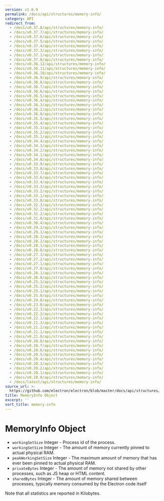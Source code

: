 ```yaml
---
version: v1.6.9
permalink: /docs/api/structures/memory-info/
category: API
redirect_from:
  - /docs/v0.37.8/api/structures/memory-info/
  - /docs/v0.37.7/api/structures/memory-info/
  - /docs/v0.37.6/api/structures/memory-info/
  - /docs/v0.37.5/api/structures/memory-info/
  - /docs/v0.37.4/api/structures/memory-info/
  - /docs/v0.37.3/api/structures/memory-info/
  - /docs/v0.37.1/api/structures/memory-info/
  - /docs/v0.37.0/api/structures/memory-info/
  - /docs/v0.36.12/api/structures/memory-info/
  - /docs/v0.36.11/api/structures/memory-info/
  - /docs/v0.36.10/api/structures/memory-info/
  - /docs/v0.36.9/api/structures/memory-info/
  - /docs/v0.36.8/api/structures/memory-info/
  - /docs/v0.36.7/api/structures/memory-info/
  - /docs/v0.36.6/api/structures/memory-info/
  - /docs/v0.36.5/api/structures/memory-info/
  - /docs/v0.36.4/api/structures/memory-info/
  - /docs/v0.36.3/api/structures/memory-info/
  - /docs/v0.36.2/api/structures/memory-info/
  - /docs/v0.36.0/api/structures/memory-info/
  - /docs/v0.35.5/api/structures/memory-info/
  - /docs/v0.35.4/api/structures/memory-info/
  - /docs/v0.35.3/api/structures/memory-info/
  - /docs/v0.35.2/api/structures/memory-info/
  - /docs/v0.35.1/api/structures/memory-info/
  - /docs/v0.34.4/api/structures/memory-info/
  - /docs/v0.34.3/api/structures/memory-info/
  - /docs/v0.34.2/api/structures/memory-info/
  - /docs/v0.34.1/api/structures/memory-info/
  - /docs/v0.34.0/api/structures/memory-info/
  - /docs/v0.33.9/api/structures/memory-info/
  - /docs/v0.33.8/api/structures/memory-info/
  - /docs/v0.33.7/api/structures/memory-info/
  - /docs/v0.33.6/api/structures/memory-info/
  - /docs/v0.33.4/api/structures/memory-info/
  - /docs/v0.33.3/api/structures/memory-info/
  - /docs/v0.33.2/api/structures/memory-info/
  - /docs/v0.33.1/api/structures/memory-info/
  - /docs/v0.33.0/api/structures/memory-info/
  - /docs/v0.32.3/api/structures/memory-info/
  - /docs/v0.32.2/api/structures/memory-info/
  - /docs/v0.31.2/api/structures/memory-info/
  - /docs/v0.31.0/api/structures/memory-info/
  - /docs/v0.30.4/api/structures/memory-info/
  - /docs/v0.29.2/api/structures/memory-info/
  - /docs/v0.29.1/api/structures/memory-info/
  - /docs/v0.28.3/api/structures/memory-info/
  - /docs/v0.28.2/api/structures/memory-info/
  - /docs/v0.28.1/api/structures/memory-info/
  - /docs/v0.28.0/api/structures/memory-info/
  - /docs/v0.27.3/api/structures/memory-info/
  - /docs/v0.27.2/api/structures/memory-info/
  - /docs/v0.27.1/api/structures/memory-info/
  - /docs/v0.27.0/api/structures/memory-info/
  - /docs/v0.26.1/api/structures/memory-info/
  - /docs/v0.26.0/api/structures/memory-info/
  - /docs/v0.25.3/api/structures/memory-info/
  - /docs/v0.25.2/api/structures/memory-info/
  - /docs/v0.25.1/api/structures/memory-info/
  - /docs/v0.25.0/api/structures/memory-info/
  - /docs/v0.24.0/api/structures/memory-info/
  - /docs/v0.23.0/api/structures/memory-info/
  - /docs/v0.22.3/api/structures/memory-info/
  - /docs/v0.22.2/api/structures/memory-info/
  - /docs/v0.22.1/api/structures/memory-info/
  - /docs/v0.21.3/api/structures/memory-info/
  - /docs/v0.21.2/api/structures/memory-info/
  - /docs/v0.21.1/api/structures/memory-info/
  - /docs/v0.21.0/api/structures/memory-info/
  - /docs/v0.20.8/api/structures/memory-info/
  - /docs/v0.20.7/api/structures/memory-info/
  - /docs/v0.20.6/api/structures/memory-info/
  - /docs/v0.20.5/api/structures/memory-info/
  - /docs/v0.20.4/api/structures/memory-info/
  - /docs/v0.20.3/api/structures/memory-info/
  - /docs/v0.20.2/api/structures/memory-info/
  - /docs/v0.20.1/api/structures/memory-info/
  - /docs/v0.20.0/api/structures/memory-info/
  - /docs/latest/api/structures/memory-info/
source_url: >-
  https://github.com/electron/electron/blob/master/docs/api/structures/memory-info.md
title: MemoryInfo Object
excerpt: ''
sort_title: memory-info
---
```




<!--


                                      ::::
                                    :o+//+o:
                                    +o    oo-
                                    :o+//oo/+o/
                                      -::-   -oo:
                                               /s/
                      -::::::::-                :s/  :::--
                  :+oo+////////+:        -:/+oo/ :s:-///++oo+:
                /o+:                -/+oo+/:-     +o-      -:+o:
               /s:              -:+o+/:           -o+         :s/
              -s/            -/oo/:                /s-         +s-
              -s/         -/oo/-                   -s/         /s-
               oo       :+o/-                       oo         oo
               -s/    :oo/                          /s-       /s-
                :s/ :oo:              -::-          /s-      /s:
                  -+o/               /ssss/         :s:    -+o-
                 :o+--               /ssss/         :s:   :o+-
                :s/  +o:              -::-          /s-   --
               -s/    :+o/-                         /s-
               oo       -+o+-                       oo
              -s/         -/oo/-                   -s/
             -+soo+:         -/oo/:                /s-      /oooo+-
             o+   :s:           -:+o+/:-          -o+      /s:  -oo
             oo:--/s:       ::      -:+oo+/:-     -/-      /s/--:o+
              :+++/-        :s:          -:/+ooo++//////++oo//+o+:
                             /s:                --::::::--
                              /s/              /s-
                               :oo:          :oo:
                                 /oo/-    -/oo/
                                   -/+oooo+/-





                   _______  _______  _______  _______  __
                  |       ||       ||       ||       ||  |
                  |  _____||_     _||   _   ||    _  ||  |
                  | |_____   |   |  |  | |  ||   |_| ||  |
                  |_____  |  |   |  |  |_|  ||    ___||__|
                   _____| |  |   |  |       ||   |     __
                  |_______|  |___|  |_______||___|    |__|


    This file is generated automatically, so it should not be edited.

    To make changes, head over to the electron/electron repository:

    https://github.com/electron/electron/blob/master/docs/api/structures/memory-info.md

    Thanks!

-->
# MemoryInfo Object

*   `workingSetSize` Integer - Process id of the process.
*   `workingSetSize` Integer - The amount of memory currently pinned to actual physical RAM.
*   `peakWorkingSetSize` Integer - The maximum amount of memory that has ever been pinned to actual physical RAM.
*   `privateBytes` Integer - The amount of memory not shared by other processes, such as JS heap or HTML content.
*   `sharedBytes` Integer - The amount of memory shared between processes, typically memory consumed by the Electron code itself

Note that all statistics are reported in Kilobytes.
